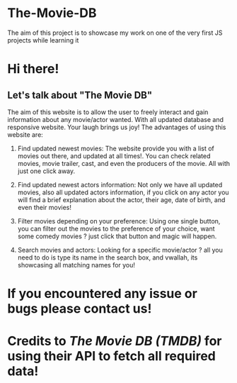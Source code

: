 # The-Movie-DB
The aim of this project is to showcase my work on one of the very first JS projects while learning it

# Hi there!
## Let's talk about "The Movie DB"
The aim of this website is to allow the user to freely interact and gain information about any movie/actor wanted. With all updated database and responsive website. Your laugh brings us joy! The advantages of using this website are:

1. Find updated newest movies:
The website provide you with a list of movies out there, and updated at all times!. You can check related movies, movie trailer, cast, and even the producers of the movie. All with just one click away.

2. Find updated newest actors information:
Not only we have all updated movies, also all updated actors information, if you click on any actor you will find a brief explanation about the actor, their age, date of birth, and even their movies!

3. Filter movies depending on your preference:
Using one single button, you can filter out the movies to the preference of your choice, want some comedy movies ? just click that button and magic will happen.

4. Search movies and actors:
Looking for a specific movie/actor ? all you need to do is type its name in the search box, and vwallah, its showcasing all matching names for you!


# If you encountered any issue or bugs please contact us!
# Credits to _**The Movie DB (TMDB)**_ for using their API to fetch all required data!
